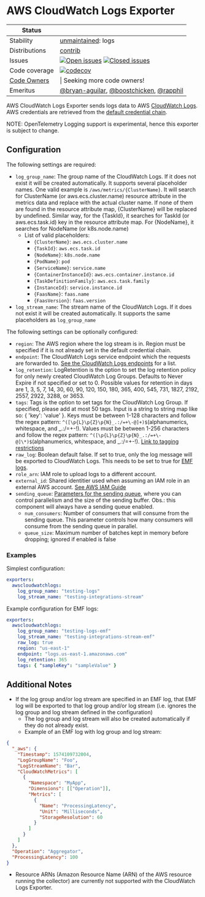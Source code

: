 # AWS CloudWatch Logs Exporter

<!-- status autogenerated section -->
| Status        |           |
| ------------- |-----------|
| Stability     | [unmaintained]: logs   |
| Distributions | [contrib] |
| Issues        | [![Open issues](https://img.shields.io/github/issues-search/open-telemetry/opentelemetry-collector-contrib?query=is%3Aissue%20is%3Aopen%20label%3Aexporter%2Fawscloudwatchlogs%20&label=open&color=orange&logo=opentelemetry)](https://github.com/open-telemetry/opentelemetry-collector-contrib/issues?q=is%3Aopen+is%3Aissue+label%3Aexporter%2Fawscloudwatchlogs) [![Closed issues](https://img.shields.io/github/issues-search/open-telemetry/opentelemetry-collector-contrib?query=is%3Aissue%20is%3Aclosed%20label%3Aexporter%2Fawscloudwatchlogs%20&label=closed&color=blue&logo=opentelemetry)](https://github.com/open-telemetry/opentelemetry-collector-contrib/issues?q=is%3Aclosed+is%3Aissue+label%3Aexporter%2Fawscloudwatchlogs) |
| Code coverage | [![codecov](https://codecov.io/github/open-telemetry/opentelemetry-collector-contrib/graph/main/badge.svg?component=exporter_awscloudwatchlogs)](https://app.codecov.io/gh/open-telemetry/opentelemetry-collector-contrib/tree/main/?components%5B0%5D=exporter_awscloudwatchlogs&displayType=list) |
| [Code Owners](https://github.com/open-telemetry/opentelemetry-collector-contrib/blob/main/CONTRIBUTING.md#becoming-a-code-owner)    |  \| Seeking more code owners! |
| Emeritus      | [@bryan-aguilar](https://www.github.com/bryan-aguilar), [@boostchicken](https://www.github.com/boostchicken), [@rapphil](https://www.github.com/rapphil) |

[unmaintained]: https://github.com/open-telemetry/opentelemetry-collector/blob/main/docs/component-stability.md#unmaintained
[contrib]: https://github.com/open-telemetry/opentelemetry-collector-releases/tree/main/distributions/otelcol-contrib
<!-- end autogenerated section -->

AWS CloudWatch Logs Exporter sends logs data to AWS [CloudWatch Logs](https://docs.aws.amazon.com/AmazonCloudWatch/latest/logs/WhatIsCloudWatchLogs.html).
AWS credentials are retrieved from the [default credential chain](https://docs.aws.amazon.com/sdk-for-go/v1/developer-guide/configuring-sdk.html#specifying-credentials).

NOTE: OpenTelemetry Logging support is experimental, hence this exporter is subject to change.

## Configuration

The following settings are required:


- `log_group_name`: The group name of the CloudWatch Logs. If it does not exist it will be created automatically. It supports several placeholder names. One valid example is `/aws/metrics/{ClusterName}`. It will search for ClusterName (or aws.ecs.cluster.name) resource attribute in the metrics data and replace with the actual cluster name. If none of them are found in the resource attribute map, {ClusterName} will be replaced by undefined. Similar way, for the {TaskId}, it searches for TaskId (or aws.ecs.task.id) key in the resource attribute map. For {NodeName}, it searches for NodeName (or k8s.node.name)
  - List of valid placeholders:
    - `{ClusterName}`: `aws.ecs.cluster.name`
    - `{TaskId}`:               `aws.ecs.task.id`
    - `{NodeName}`:             `k8s.node.name`
    - `{PodName}`:              `pod`
    - `{ServiceName}`:          `service.name`
    - `{ContainerInstanceId}`:  `aws.ecs.container.instance.id`
    - `{TaskDefinitionFamily}`: `aws.ecs.task.family`
    - `{InstanceId}`:           `service.instance.id`
    - `{FaasName}`:             `faas.name`
    - `{FaasVersion}`:          `faas.version`
- `log_stream_name`: The stream name of the CloudWatch Logs. If it does not exist it will be created automatically. It supports the same placeholders as `log_group_name`


The following settings can be optionally configured:

- `region`: The AWS region where the log stream is in. Region must be specified if it is not already set in the default credential chain.
- `endpoint`: The CloudWatch Logs service endpoint which the requests are forwarded to. [See the CloudWatch Logs endpoints](https://docs.aws.amazon.com/general/latest/gr/cwl_region.html) for a list.
- `log_retention`: LogRetention is the option to set the log retention policy for only newly created CloudWatch Log Groups. Defaults to Never Expire if not specified or set to 0. Possible values for retention in days are 1, 3, 5, 7, 14, 30, 60, 90, 120, 150, 180, 365, 400, 545, 731, 1827, 2192, 2557, 2922, 3288, or 3653.
- `tags`: Tags is the option to set tags for the CloudWatch Log Group. If specified, please add at most 50 tags. Input is a string to string map like so: { 'key': 'value' }. Keys must be between 1-128 characters and follow the regex pattern: `^([\p{L}\p{Z}\p{N}_.:/=+\-@]+)$`(alphanumerics, whitespace, and _.:/=+-!). Values must be between 1-256 characters and follow the regex pattern: `^([\p{L}\p{Z}\p{N}_.:/=+\-@]\*)$`(alphanumerics, whitespace, and \_.:/=+-!). [Link to tagging restrictions](https://docs.aws.amazon.com/AmazonCloudWatchLogs/latest/APIReference/API_CreateLogGroup.html#:~:text=Required%3A%20Yes-,tags,-The%20key%2Dvalue)
- `raw_log`: Boolean default false. If set to true, only the log message will be exported to CloudWatch Logs. This needs to be set to true for [EMF logs](https://docs.aws.amazon.com/AmazonCloudWatch/latest/monitoring/CloudWatch_Embedded_Metric_Format_Specification.html).
- `role_arn`: IAM role to upload logs to a different account.
- `external_id`: Shared identitier used when assuming an IAM role in an external AWS account. [See AWS IAM Guide](https://docs.aws.amazon.com/IAM/latest/UserGuide/id_roles_common-scenarios_third-party.html#id_roles_third-party_external-id)
- `sending_queue`: [Parameters for the sending queue](https://github.com/open-telemetry/opentelemetry-collector/blob/main/exporter/exporterhelper/README.md), where you can control parallelism and the size of the sending buffer. Obs.: this component will always have a sending queue enabled.
  - `num_consumers`: Number of consumers that will consume from the sending queue. This parameter controls how many consumers will consume from the sending queue in parallel.
  - `queue_size`: Maximum number of batches kept in memory before dropping; ignored if enabled is false

### Examples

Simplest configuration:

```yaml
exporters:
  awscloudwatchlogs:
    log_group_name: "testing-logs"
    log_stream_name: "testing-integrations-stream"
```

Example configuration for EMF logs:

```yaml
exporters:
  awscloudwatchlogs:
    log_group_name: "testing-logs-emf"
    log_stream_name: "testing-integrations-stream-emf"
    raw_log: true
    region: "us-east-1"
    endpoint: "logs.us-east-1.amazonaws.com"
    log_retention: 365
    tags: { "sampleKey": "sampleValue" }
```

## Additional Notes

- If the log group and/or log stream are specified in an EMF log, that EMF log will be exported to that log group and/or log stream (i.e. ignores the log group and log stream defined in the configuration)
  - The log group and log stream will also be created automatically if they do not already exist.
  - Example of an EMF log with log group and log stream:

```json
{
  "_aws": {
    "Timestamp": 1574109732004,
    "LogGroupName": "Foo",
    "LogStreamName": "Bar",
    "CloudWatchMetrics": [
      {
        "Namespace": "MyApp",
        "Dimensions": [["Operation"]],
        "Metrics": [
          {
            "Name": "ProcessingLatency",
            "Unit": "Milliseconds",
            "StorageResolution": 60
          }
        ]
      }
    ]
  },
  "Operation": "Aggregator",
  "ProcessingLatency": 100
}
```

- Resource ARNs (Amazon Resource Name (ARN) of the AWS resource running the collector) are currently not supported with the CloudWatch Logs Exporter.
